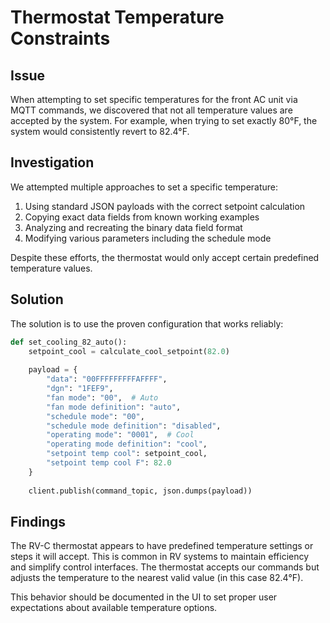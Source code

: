 # Thermostat Temperature Constraints 

## Issue
When attempting to set specific temperatures for the front AC unit via MQTT commands, we discovered that not all temperature values are accepted by the system. For example, when trying to set exactly 80°F, the system would consistently revert to 82.4°F.

## Investigation
We attempted multiple approaches to set a specific temperature:

1. Using standard JSON payloads with the correct setpoint calculation
2. Copying exact data fields from known working examples
3. Analyzing and recreating the binary data field format 
4. Modifying various parameters including the schedule mode

Despite these efforts, the thermostat would only accept certain predefined temperature values.

## Solution
The solution is to use the proven configuration that works reliably:
```python
def set_cooling_82_auto():
    setpoint_cool = calculate_cool_setpoint(82.0)
    
    payload = {
        "data": "00FFFFFFFFFAFFFF",
        "dgn": "1FEF9",
        "fan mode": "00",  # Auto
        "fan mode definition": "auto",
        "schedule mode": "00",
        "schedule mode definition": "disabled",
        "operating mode": "0001",  # Cool
        "operating mode definition": "cool",
        "setpoint temp cool": setpoint_cool,
        "setpoint temp cool F": 82.0
    }
    
    client.publish(command_topic, json.dumps(payload))
```

## Findings
The RV-C thermostat appears to have predefined temperature settings or steps it will accept. This is common in RV systems to maintain efficiency and simplify control interfaces. The thermostat accepts our commands but adjusts the temperature to the nearest valid value (in this case 82.4°F).

This behavior should be documented in the UI to set proper user expectations about available temperature options.

